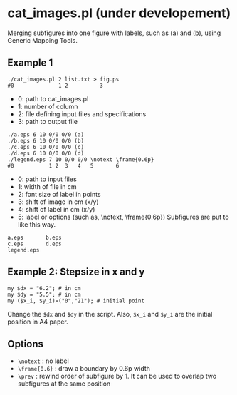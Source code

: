 # cat_images.pl (under developement)
Merging subfigures into one figure with labels, such as (a) and (b), using Generic Mapping Tools.

## Example 1
```
./cat_images.pl 2 list.txt > fig.ps
#0              1 2          3
```
* 0: path to cat_images.pl
* 1: number of column
* 2: file defining input files and specifications
* 3: path to output file
```
./a.eps 6 10 0/0 0/0 (a)
./b.eps 6 10 0/0 0/0 (b)
./c.eps 6 10 0/0 0/0 (c)
./d.eps 6 10 0/0 0/0 (d)
./legend.eps 7 10 0/0 0/0 \notext \frame{0.6p}
#0           1 2  3   4   5       6
```
* 0: path to input files
* 1: width of file in cm
* 2: font size of label in points
* 3: shift of image in cm (x/y)
* 4: shift of label in cm (x/y)
* 5: label or options (such as, \notext, \frame{0.6p})
Subfigures are put to like this way.
```
a.eps       b.eps
c.eps       d.eps
legend.eps
```

## Example 2: Stepsize in x and y
```
my $dx = "6.2"; # in cm 
my $dy = "5.5"; # in cm
my ($x_i, $y_i)=("0","21"); # initial point
```
Change the `$dx` and `$dy` in the script. Also, `$x_i` and `$y_i` are the initial position in A4 paper.

## Options
* `\notext` : no label
* `\frame{0.6}` : draw a boundary by 0.6p width
* `\prev` : rewind order of subfigure by 1. It can be used to overlap two subfigures at the same position
